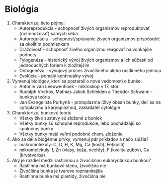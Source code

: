 # Biológia 

1. Charakterizuj tieto pojmy:
    - Autoreprodukcia - schopnosť živých organizmov reproduktovať (rozmnožovať) samých seba
    - Autoregulácia - schopnosť/správanie živých organizmov prispôsobiť sa okolitím podmienkam
    - Dráždivosť - schopnosť živého organizmu reagovať na vonkajšie podnety
    - Fylogenéza - historický vývoj živých organizmov a ich súčastí od jednoduchých foriem k zložitejším
    - Ontogenéza - vývojový proces živočíšneho alebo rastlinného jedinca
    - Evolúcia - pomalý kontinuálny vývoj
2. Vymenuj biológov, ktorí sa postarali o nové vedomosti o bunke:
    - Antonie van Leeuwenhoek - mikroskop v 17. stor.
    - Rudolph Virchov, Mathias Jakob Schleiden a Theodor Schwann - bunková teória
    - Jan Evangelista Purkyně - protoplazma (živý obsah bunky, delí sa na cytoplazmu a karyoplazmu), zakladateľ cytológie
3. Charakterizuj bunkovú teóriu
    - Všetky živé sústavy sú zložené z buniek
    - Všetky bunky sú schopné reprodukcie, lebo pochádzajú so spoločnej bunky
    - Všetky bunky majú  veľmi podobné chem. zloženie
4. Ako sa delia biogénne prvky, vymenuj pár príkladov a načo slúžia?
    - makromolekuly: C, O, H, K, Mg, Ca (kosti), Fe(kosti)
    - mikromolekuly: I, Zn (vlasy, koža, nechty), F (kvalita zubov), Cu (krvotvorba)
5. Aký je rozdiel medzi rastlinnou a živočíšnou eukaryotickou bunkou?
    - Rastlinná má bunkovú stenu, živočíšna nie
    - Živočíšna bunka je tvarovo rozmanitejšia
    - Rastlinná bunka má plastidy, živočíšna nie
